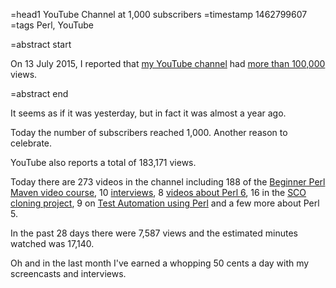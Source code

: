 =head1 YouTube Channel at 1,000 subscribers
=timestamp 1462799607
=tags Perl, YouTube

=abstract start

On 13 July 2015, I reported that <a href="https://www.youtube.com/user/gabor529">my YouTube channel</a>
had <a href="http://szabgab.com/youtube-channel-at-100000.html">more than 100,000</a> views.

=abstract end

It seems as if it was yesterday, but in fact it was almost a year ago.

Today the number of subscribers reached 1,000. Another reason to celebrate.

YouTube also reports a total of 183,171 views.


Today there are 273 videos in the channel including 188 of the
<a href="http://perlmaven.com/beginner-perl-maven-video-course">Beginner Perl Maven video course</a>,
10 <a href="http://perlmaven.com/search/interview">interviews</a>,
8 <a href="http://szabgab.com/perl6.html">videos about Perl 6</a>, 
16 in the <a href="http://perlmaven.com/search-cpan-org">SCO cloning project</a>, 
9 on <a href="http://perlmaven.com/testing">Test Automation using Perl</a>
and a few more about Perl 5.


In the past 28 days there were 7,587 views and the estimated minutes watched was 17,140.

Oh and in the last month I've earned a whopping 50 cents a day with my screencasts and interviews.

